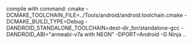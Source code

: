 compile with command:
cmake -DCMAKE_TOOLCHAIN_FILE=../Tools/android/android.toolchain.cmake -DCMAKE_BUILD_TYPE=Debug -DANDROID_STANDALONE_TOOLCHAIN=dest-dir_for/standalone-gcc -DANDROID_ABI="armeabi-v7a with NEON"  -DPORT=Android   -G Ninja ..
